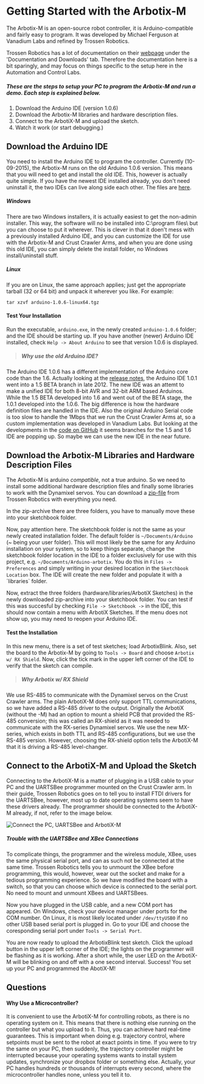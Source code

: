 # Getting Started with the Arbotix-M
The Arbotix-M is an open-source robot controller, it is Arduino-compatible and fairly easy to program. It was developed by Michael Ferguson at Vanadium Labs and refined by Trossen Robotics.

Trossen Robotics has a lot of documentation on their [webpage](http://www.trossenrobotics.com/p/arbotix-robot-controller.aspx) under the 'Documentation and Downloads' tab. Therefore the documentation here is a bit sparingly, and may focus on things specific to the setup here in the Automation and Control Labs.

##### These are the steps to setup your PC to program the Arbotix-M and run a demo. Each step is explained below.
1. Download the Arduino IDE (version 1.0.6)
2. Download the Arbotix-M libraries and hardware description files.
3. Connect to the ArbotiX-M and upload the sketch.
4. Watch it work (or start debugging.)

## Download the Arduino IDE
You need to install the Arduino IDE to program the controller. Currently (10-09-2015), the Arbotix-M runs on the old Arduino 1.0.6 version. This means that you will need to get and install the old IDE. This, however is actually quite simple. If you have the newest IDE installed already, you don't need uninstall it, the two IDEs can live along side each other. The files are [here](https://www.arduino.cc/en/Main/OldSoftwareReleases).

##### Windows
There are two Windows installers, it is actually easiest to get the non-admin installer. This way, the software will no be installed into C:\program files\ but you can choose to put it wherever. This is clever in that it doen't mess with a previously installed Arduino IDE, and you can customize the IDE for use with the Arbotix-M and Crust Crawler Arms, and when you are done using this old IDE, you can simply delete the install folder, no Windows install/uninstall stuff.

##### Linux
If you are on Linux, the same approach applies; just get the appropriate tarball (32 or 64 bit) and unpack it wherever you like. For example:
```
tar xzvf arduino-1.0.6-linux64.tgz
```

#### Test Your Installation
Run the executable, `arduino.exe`, in the newly created `arduino-1.0.6` folder; and the IDE should be starting up. If you have another (newer) Arduino IDE installed, check `Help -> About Arduino` to see that version 1.0.6 is displayed.

> ##### Why use the old Arduino IDE?
The Arduino IDE 1.0.6 has a different implementation of the Arduino core code than the 1.6. Actually looking at the [release notes](https://www.arduino.cc/en/Main/ReleaseNotes), the Arduino IDE 1.0.1 went into a 1.5 BETA branch in late 2012. The new IDE was an attemt to make a unified IDE for both 8-bit AVR and 32-bit ARM based Arduinos. While the 1.5 BETA developed into 1.6 and went out of the BETA stage, the 1.0.1 developed into the 1.0.6. The big difference is how the hardware definition files are handled in the IDE. Also the original Arduino Serial code is too slow to handle the 1Mbps that we run the Crust Crawler Arms at, so a custom implementation was developed in Vanadium Labs. But looking at the developments in the [code on GitHub](https://github.com/vanadiumlabs/arbotix) it seems branches for the 1.5 and 1.6 IDE are popping up. So maybe we can use the new IDE in the near future.

## Download the Arbotix-M Libraries and Hardware Description Files
The Arbotix-M is arduino _compatible_, not a true arduino. So we need to install some additional hardware description files and finally some libraries to work with the Dynamixel servos. You can download a [zip-file](https://github.com/trossenrobotics/arbotix/archive/master.zip) from Trossen Robotics with everything you need.

In the zip-archive there are three folders, you have to manually move these into your sketchbook folder.

Now, pay attention here. The sketchbook folder is not the same as your newly created installation folder. The default folder is `~/Documents/Arduino` (~ being your user folder). This will most likely be the same for any Arduino installation on your system, so to keep things separate, change the sketchbook folder location in the IDE to a folder exclusively for use with this project, e.g. `~/Documents/Arduino-arbotix`. You do this in `Files -> Preferences` and simply writing in your desired location in the `Sketchbook Location` box. The IDE will create the new folder and populate it with a ´libraries` folder.

Now, extract the three folders (hardware/libraries/ArbotiX Sketches) in the newly downloaded zip-archive into your sketchbook folder. You can test if this was succesful by checking `File -> Sketchbook ->` in the IDE, this should now contain a menu with ArbotiX Sketches. If the menu does not show up, you may need to reopen your Arduino IDE.

#### Test the Installation
In this new menu, there is a set of test sketches; load ArbotixBlink. Also, set the board to the Arbotix-M by going to `Tools -> Board` and choose `Arbotix w/ RX Shield`. Now, click the tick mark in the upper left corner of the IDE to verify that the sketch can compile.

> ##### Why Arbotix w/ RX Shield
We use RS-485 to communicate with the Dynamixel servos on the Crust Crawler arms. The plain ArbotiX-M does only support TTL communications, so we have added a RS-485 driver to the output. Originally the ArbotiX (without the -M) had an option to mount a shield PCB that provided the RS-485 conversion; this was called an RX-shield as it was needed to communicate with the RX-series Dynamixel servos. We use the new MX-series, which exists in both TTL and RS-485 configurations, but we use the RS-485 version. However, choosing the RX-shield option tells the ArbotiX-M that it is driving a RS-485 level-changer.

## Connect to the ArbotiX-M and Upload the Sketch
Connecting to the ArbotiX-M is a matter of plugging in a USB cable to your PC and the UARTSBee programmer mounted on the Crust Crawler arm. In their guide, Trossen Robotics goes on to tell you to install FTDI drivers for the UARTSBee, however, most up to date operating systems seem to have these drivers already. The programmer should be connected to the ArbotiX-M already, if not, refer to the image below.

![Connect the PC, UARTSBee and ArbotiX-M](http://learn.trossenrobotics.com/cache/multithumb_thumbs/b_450_0_16777215_00__images_tutorials_arbotixM_arbotixm_uartsbee.png)

##### Trouble with the UARTSBee and XBee Connections
To complicate things, the programmer and the wireless module, XBee, uses the same physical serial port, and can as such not be connected at the same time. Trossen Robotics tells you to unmount the XBee before programming, this would, however, wear out the socket and make for a tedious programming experience. So we have modified the board with a switch, so that you can choose which device is connected to the serial port. No need to mount and unmount XBees and UARTSBees.

Now you have plugged in the USB cable, and a new COM port has appeared. On Windows, check your device manager under ports for the COM number. On Linux, it is most likely located under `/dev/ttyUSB0` if no other USB based serial port is plugged in. Go to your IDE and choose the coresponding serial port under `Tools -> Serial Port`.

You are now ready to upload the ArbotixBlink test sketch. Click the upload button in the upper left corner of the IDE; the lights on the programmer will be flashing as it is working. After a short while, the user LED on the ArbotiX-M will be blinking on and off with a one second interval. Success! You set up your PC and programmed the AbotiX-M!

## Questions
#### Why Use a Microcontroller?
It is convenient to use the ArbotiX-M for controlling robots, as there is no operating system on it. This means that there is nothing else running on the controller but what you upload to it. Thus, you can achieve hard real-time guarantees. This is important when doing e.g. trajectory control, where setpoints must be sent to the robot at exact points in time. If you were to try the same on your PC, then suddenly, the trajectory controller might be interrupted because your operating systems wants to install system updates, synchronize your dropbox folder or something else. Actually, your PC handles hundreds or thousands of interrupts every second, where the microcontroller handles none, unless you tell it to.
